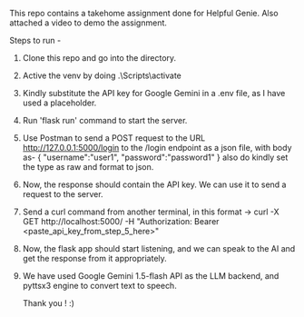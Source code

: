 This repo contains a takehome assignment done for Helpful Genie. Also attached a video to demo the assignment.

Steps to run - 

1. Clone this repo and go into the directory.
2. Active the venv by doing .\Scripts\activate
3. Kindly substitute the API key for Google Gemini in a .env file, as I have used a placeholder.
4. Run 'flask run' command to start the server.
5. Use Postman to send a POST request to the URL http://127.0.0.1:5000/login to the /login endpoint as a json file, with body as-
   {
     "username":"user1",
     "password":"password1"
   }
   also do kindly set the type as raw and format to json.
6. Now, the response should contain the API key. We can use it to send a request to the server.
7. Send a curl command from another terminal, in this format -> curl -X GET http://localhost:5000/ -H "Authorization: Bearer <paste_api_key_from_step_5_here>"
8. Now, the flask app should start listening, and we can speak to the AI and get the response from it appropriately.
9. We have used Google Gemini 1.5-flash API as the LLM backend, and pyttsx3 engine to convert text to speech.

   Thank you ! :)
